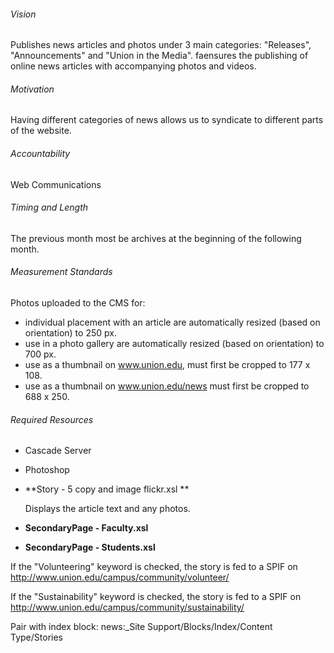 
###### Vision
Publishes news articles and photos under 3 main categories: "Releases", "Announcements" and "Union in the Media". faensures the publishing of online news articles with accompanying photos and videos.

###### Motivation
Having different categories of news allows us to syndicate to different parts of the website.

###### Accountability
Web Communications

###### Timing and Length
The previous month most be archives at the beginning of the following month.

###### Measurement Standards
Photos uploaded to the CMS for:
* individual placement with an article are automatically resized (based on orientation) to 250 px.
* use in a photo gallery are automatically resized (based on orientation) to 700 px.
* use as a thumbnail on www.union.edu, must first be cropped to 177 x 108.
* use as a thumbnail on www.union.edu/news must first be cropped to 688 x 250.

###### Required Resources
* Cascade Server
* Photoshop

* **Story - 5 copy and image flickr.xsl **

	Displays the article text and any photos.

* **SecondaryPage - Faculty.xsl**
* **SecondaryPage - Students.xsl**


If the "Volunteering" keyword is checked, the story is fed to a SPIF on http://www.union.edu/campus/community/volunteer/


If the "Sustainability" keyword is checked, the story is fed to a SPIF on http://www.union.edu/campus/community/sustainability/

Pair with index block:
news:_Site Support/Blocks/Index/Content Type/Stories